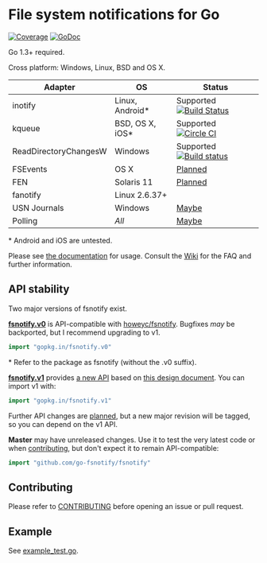 # File system notifications for Go

[![Coverage](http://gocover.io/_badge/github.com/go-fsnotify/fsnotify)](http://gocover.io/github.com/go-fsnotify/fsnotify) [![GoDoc](https://godoc.org/gopkg.in/fsnotify.v1?status.svg)](https://godoc.org/gopkg.in/fsnotify.v1)

Go 1.3+ required.

Cross platform: Windows, Linux, BSD and OS X.

|Adapter   |OS        |Status    |
|----------|----------|----------|
|inotify   |Linux, Android\*|Supported [![Build Status](https://travis-ci.org/go-fsnotify/fsnotify.svg?branch=master)](https://travis-ci.org/go-fsnotify/fsnotify)|
|kqueue    |BSD, OS X, iOS\*|Supported [![Circle CI](https://circleci.com/gh/go-fsnotify/fsnotify.svg?style=svg)](https://circleci.com/gh/go-fsnotify/fsnotify)|
|ReadDirectoryChangesW|Windows|Supported [![Build status](https://ci.appveyor.com/api/projects/status/ivwjubaih4r0udeh/branch/master?svg=true)](https://ci.appveyor.com/project/NathanYoungman/fsnotify/branch/master)|
|FSEvents  |OS X          |[Planned](https://github.com/go-fsnotify/fsnotify/issues/11)|
|FEN       |Solaris 11    |[Planned](https://github.com/go-fsnotify/fsnotify/issues/12)|
|fanotify  |Linux 2.6.37+ | |
|USN Journals |Windows    |[Maybe](https://github.com/go-fsnotify/fsnotify/issues/53)|
|Polling   |*All*         |[Maybe](https://github.com/go-fsnotify/fsnotify/issues/9)|

\* Android and iOS are untested.

Please see [the documentation](https://godoc.org/gopkg.in/fsnotify.v1) for usage. Consult the [Wiki](https://github.com/go-fsnotify/fsnotify/wiki) for the FAQ and further information.

## API stability

Two major versions of fsnotify exist. 

**[fsnotify.v0](https://gopkg.in/fsnotify.v0)** is API-compatible with [howeyc/fsnotify](https://godoc.org/github.com/howeyc/fsnotify). Bugfixes *may* be backported, but I recommend upgrading to v1.

```go
import "gopkg.in/fsnotify.v0"
```

\* Refer to the package as fsnotify (without the .v0 suffix).

**[fsnotify.v1](https://gopkg.in/fsnotify.v1)** provides [a new API](https://godoc.org/gopkg.in/fsnotify.v1) based on [this design document](http://goo.gl/MrYxyA). You can import v1 with:

```go
import "gopkg.in/fsnotify.v1"
```

Further API changes are [planned](https://github.com/go-fsnotify/fsnotify/milestones), but a new major revision will be tagged, so you can depend on the v1 API.

**Master** may have unreleased changes. Use it to test the very latest code or when [contributing][], but don't expect it to remain API-compatible:

```go
import "github.com/go-fsnotify/fsnotify"
```

## Contributing

Please refer to [CONTRIBUTING][] before opening an issue or pull request.

## Example

See [example_test.go](https://github.com/go-fsnotify/fsnotify/blob/master/example_test.go).


[contributing]: https://github.com/go-fsnotify/fsnotify/blob/master/CONTRIBUTING.md
